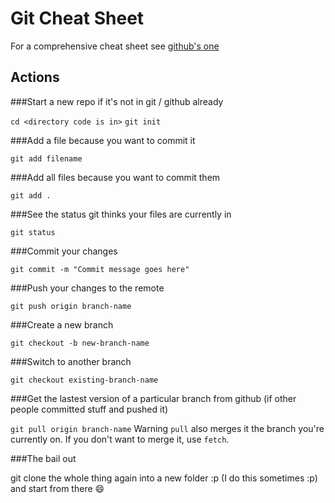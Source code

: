# Git Cheat Sheet

For a comprehensive cheat sheet see [github's one]()

## Actions

###Start a new repo if it's not in git / github already

`cd <directory code is in>`
`git init`

###Add a file because you want to commit it

`git add filename`

###Add all files because you want to commit them

`git add .`

###See the status git thinks your files are currently in

`git status`

###Commit your changes

`git commit -m "Commit message goes here"`

###Push your changes to the remote

`git push origin branch-name`

###Create a new branch

`git checkout -b new-branch-name`

###Switch to another branch

`git checkout existing-branch-name`

###Get the lastest version of a particular branch from github (if other people committed stuff and pushed it)

`git pull origin branch-name` Warning `pull` also merges it the branch you're currently on. If you don't want to merge it, use `fetch`.

###The bail out

git clone the whole thing again into a new folder :p (I do this sometimes :p) and start from there :smile:
